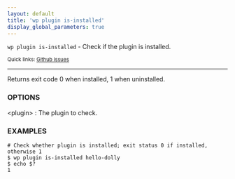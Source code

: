 ```yaml
---
layout: default
title: 'wp plugin is-installed'
display_global_parameters: true
---
```


`wp plugin is-installed` - Check if the plugin is installed.

<small>Quick links: <a href="https://github.com/wp-cli/wp-cli/issues?q=is%3Aopen+label%3Acommand%3Aplugin-is-installed+sort%3Aupdated-desc">Github issues</a></small>

<hr />

Returns exit code 0 when installed, 1 when uninstalled.

### OPTIONS

&lt;plugin&gt;
: The plugin to check.

### EXAMPLES

    # Check whether plugin is installed; exit status 0 if installed, otherwise 1
    $ wp plugin is-installed hello-dolly
    $ echo $?
    1




